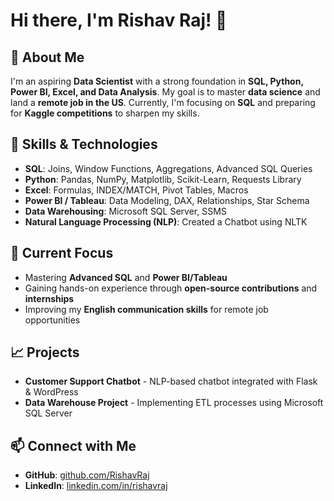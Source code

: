 # Hi there, I'm Rishav Raj! 👋

## 🚀 About Me
I'm an aspiring **Data Scientist** with a strong foundation in **SQL, Python, Power BI, Excel, and Data Analysis**. My goal is to master **data science** and land a **remote job in the US**. Currently, I'm focusing on **SQL** and preparing for **Kaggle competitions** to sharpen my skills.

## 🎯 Skills & Technologies
- **SQL**: Joins, Window Functions, Aggregations, Advanced SQL Queries
- **Python**: Pandas, NumPy, Matplotlib, Scikit-Learn, Requests Library
- **Excel**: Formulas, INDEX/MATCH, Pivot Tables, Macros
- **Power BI / Tableau**: Data Modeling, DAX, Relationships, Star Schema
- **Data Warehousing**: Microsoft SQL Server, SSMS
- **Natural Language Processing (NLP)**: Created a Chatbot using NLTK

## 📌 Current Focus
- Mastering **Advanced SQL** and **Power BI/Tableau**
- Gaining hands-on experience through **open-source contributions** and **internships**
- Improving my **English communication skills** for remote job opportunities

## 📈 Projects
- **Customer Support Chatbot** - NLP-based chatbot integrated with Flask & WordPress
- **Data Warehouse Project** - Implementing ETL processes using Microsoft SQL Server

## 📫 Connect with Me
- **GitHub**: [github.com/RishavRaj](https://github.com/RishavRaj)
- **LinkedIn**: [linkedin.com/in/rishavraj](https://linkedin.com/in/rishavraj)
